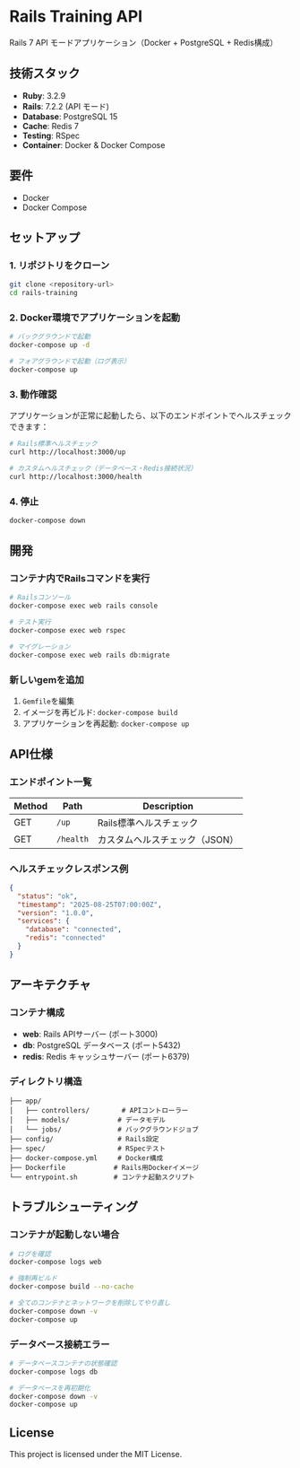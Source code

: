 # Rails Training API

Rails 7 API モードアプリケーション（Docker + PostgreSQL + Redis構成）

## 技術スタック

- **Ruby**: 3.2.9
- **Rails**: 7.2.2 (API モード)
- **Database**: PostgreSQL 15
- **Cache**: Redis 7
- **Testing**: RSpec
- **Container**: Docker & Docker Compose

## 要件

- Docker
- Docker Compose

## セットアップ

### 1. リポジトリをクローン

```bash
git clone <repository-url>
cd rails-training
```

### 2. Docker環境でアプリケーションを起動

```bash
# バックグラウンドで起動
docker-compose up -d

# フォアグラウンドで起動（ログ表示）
docker-compose up
```

### 3. 動作確認

アプリケーションが正常に起動したら、以下のエンドポイントでヘルスチェックできます：

```bash
# Rails標準ヘルスチェック
curl http://localhost:3000/up

# カスタムヘルスチェック（データベース・Redis接続状況）
curl http://localhost:3000/health
```

### 4. 停止

```bash
docker-compose down
```

## 開発

### コンテナ内でRailsコマンドを実行

```bash
# Railsコンソール
docker-compose exec web rails console

# テスト実行
docker-compose exec web rspec

# マイグレーション
docker-compose exec web rails db:migrate
```

### 新しいgemを追加

1. `Gemfile`を編集
2. イメージを再ビルド: `docker-compose build`
3. アプリケーションを再起動: `docker-compose up`

## API仕様

### エンドポイント一覧

| Method | Path | Description |
|--------|------|-------------|
| GET | `/up` | Rails標準ヘルスチェック |
| GET | `/health` | カスタムヘルスチェック（JSON） |

### ヘルスチェックレスポンス例

```json
{
  "status": "ok",
  "timestamp": "2025-08-25T07:00:00Z",
  "version": "1.0.0",
  "services": {
    "database": "connected",
    "redis": "connected"
  }
}
```

## アーキテクチャ

### コンテナ構成

- **web**: Rails APIサーバー (ポート3000)
- **db**: PostgreSQL データベース (ポート5432)
- **redis**: Redis キャッシュサーバー (ポート6379)

### ディレクトリ構造

```
├── app/
│   ├── controllers/        # APIコントローラー
│   ├── models/            # データモデル
│   └── jobs/              # バックグラウンドジョブ
├── config/                # Rails設定
├── spec/                  # RSpecテスト
├── docker-compose.yml     # Docker構成
├── Dockerfile            # Rails用Dockerイメージ
└── entrypoint.sh         # コンテナ起動スクリプト
```

## トラブルシューティング

### コンテナが起動しない場合

```bash
# ログを確認
docker-compose logs web

# 強制再ビルド
docker-compose build --no-cache

# 全てのコンテナとネットワークを削除してやり直し
docker-compose down -v
docker-compose up
```

### データベース接続エラー

```bash
# データベースコンテナの状態確認
docker-compose logs db

# データベースを再初期化
docker-compose down -v
docker-compose up
```

## License

This project is licensed under the MIT License.
